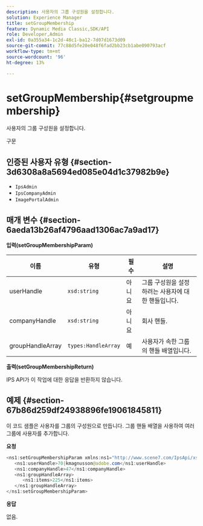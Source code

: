 ```yaml
---
description: 사용자의 그룹 구성원을 설정합니다.
solution: Experience Manager
title: setGroupMembership
feature: Dynamic Media Classic,SDK/API
role: Developer,Admin
exl-id: 0a355a34-1c2d-48c1-ba12-7d07d1673d09
source-git-commit: 77c88d5fe20e048f6fad2bb23cb1abe090793acf
workflow-type: tm+mt
source-wordcount: '96'
ht-degree: 13%

---
```


# setGroupMembership{#setgroupmembership}

사용자의 그룹 구성원을 설정합니다.

구문

## 인증된 사용자 유형 {#section-3d6308a8a5694ed085e04d1c37982b9e}

* `IpsAdmin`
* `IpsCompanyAdmin`
* `ImagePortalAdmin`

## 매개 변수 {#section-6aeda13b26af4796aad1306ac7a9ad17}

**입력(setGroupMembershipParam)**

| 이름 | 유형 | 필수 | 설명 |
|---|---|---|---|
| userHandle | `xsd:string` | 아니요 | 그룹 구성원을 설정하려는 사용자에 대한 핸들입니다. |
| companyHandle | `xsd:string` | 아니요 | 회사 핸들. |
| groupHandleArray | `types:HandleArray` | 예 | 사용자가 속한 그룹의 핸들 배열입니다. |

**출력(setGroupMembershipReturn)**

IPS API가 이 작업에 대한 응답을 반환하지 않습니다.

## 예제 {#section-67b86d259df24938896fe19061845811}

이 코드 샘플은 사용자를 그룹의 구성원으로 만듭니다. 그룹 핸들 배열을 사용하여 여러 그룹에 사용자를 추가합니다.

**요청**

```java
<ns1:setGroupMembershipParam xmlns:ns1="http://www.scene7.com/IpsApi/xsd">
   <ns1:userHandle>70|kmagnusson@adobe.com</ns1:userHandle>
   <ns1:companyHandle>47</ns1:companyHandle>
   <ns1:groupHandleArray>
      <ns1:items>225</ns1:items>
   </ns1:groupHandleArray>
</ns1:setGroupMembershipParam>
```

**응답**

없음.
